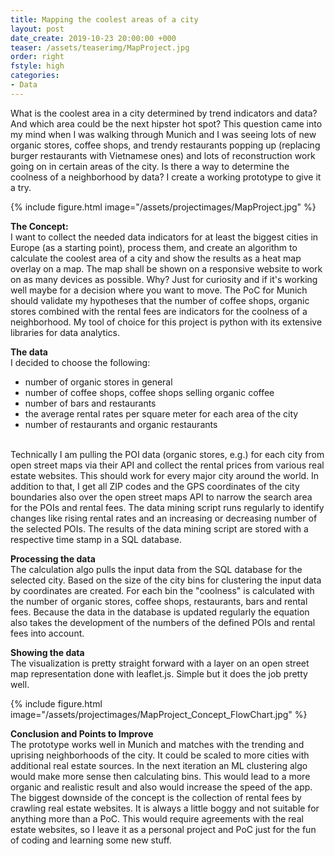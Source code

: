 ```yaml
---
title: Mapping the coolest areas of a city
layout: post
date_create: 2019-10-23 20:00:00 +000
teaser: /assets/teaserimg/MapProject.jpg
order: right
fstyle: high
categories:
- Data
---
```


What is the coolest area in a city determined by trend indicators and data? And which area could be the next hipster hot spot? This question came into my mind when I was walking through Munich and I was seeing lots of new organic stores, coffee shops, and trendy restaurants popping up (replacing burger restaurants with Vietnamese ones) and lots of reconstruction work going on in certain areas of the city. Is there a way to determine the coolness of a neighborhood by data? I create a working prototype to give it a try.  

<!-- more -->

{% include figure.html image="/assets/projectimages/MapProject.jpg" %}


**The Concept:**<br>
I want to collect the needed data indicators for at least the biggest cities in Europe (as a starting point), process them, and create an algorithm to calculate the coolest area of a city and show the results as a heat map overlay on a map. The map shall be shown on a responsive website to work on as many devices as possible. Why? Just for curiosity and if it's working well maybe for a decision where you want to move. The PoC for Munich should validate my hypotheses that the number of coffee shops, organic stores combined with the rental fees are indicators for the coolness of a neighborhood. My tool of choice for this project is python with its extensive libraries for data analytics.

**The data**<br>
I decided to choose the following:
  - number of organic stores in general
  - number of coffee shops, coffee shops selling organic coffee
  - number of bars and restaurants
  - the average rental rates per square meter for each area of the city
  - number of restaurants and organic restaurants
<br>
Technically I am pulling the POI data (organic stores, e.g.) for each city from open street maps via their API and collect the rental prices from various real estate websites. This should work for every major city around the world. In addition to that, I get all ZIP codes and the GPS coordinates of the city boundaries also over the open street maps API to narrow the search area for the POIs and rental fees.
The data mining script runs regularly to identify changes like rising rental rates and an increasing or decreasing number of the selected POIs.
The results of the data mining script are stored with a respective time stamp in a SQL database.

**Processing the data**<br>
The calculation algo pulls the input data from the SQL database for the selected city. Based on the size of the city bins for clustering the input data by coordinates are created. For each bin the "coolness" is calculated with the number of organic stores, coffee shops, restaurants, bars and rental fees. Because the data in the database is updated regularly the equation also takes the development of the numbers of the defined POIs and rental fees into account.

**Showing the data**<br>
The visualization is pretty straight forward with a layer on an open street map representation done with leaflet.js. Simple but it does the job pretty well.

{% include figure.html image="/assets/projectimages/MapProject_Concept_FlowChart.jpg" %}

**Conclusion and Points to Improve**<br>
The prototype works well in Munich and matches with the trending and uprising neighborhoods of the city. It could be scaled to more cities with additional real estate sources. In the next iteration an ML clustering algo would make more sense then calculating bins. This would lead to a more organic and realistic result and also would increase the speed of the app. The biggest downside of the concept is the collection of rental fees by crawling real estate websites. It is always a little boggy and not suitable for anything more than a PoC. This would require agreements with the real estate websites, so I leave it as a personal project and PoC just for the fun of coding and learning some new stuff.
